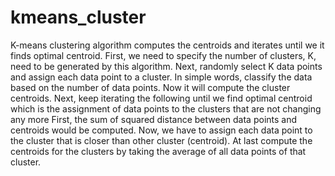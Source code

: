 # kmeans_cluster
K-means clustering algorithm computes the centroids and iterates until we it finds optimal centroid.
First, we need to specify the number of clusters, K, need to be generated by this algorithm.
Next, randomly select K data points and assign each data point to a cluster. In simple words, 
classify the data based on the number of data points.
Now it will compute the cluster centroids.
Next, keep iterating the following until we find optimal centroid which is the assignment of data points to the clusters that are not changing any more
     First, the sum of squared distance between data points and centroids would be computed.
     Now, we have to assign each data point to the cluster that is closer than other cluster (centroid).
     At last compute the centroids for the clusters by taking the average of all data points of that cluster.
     
